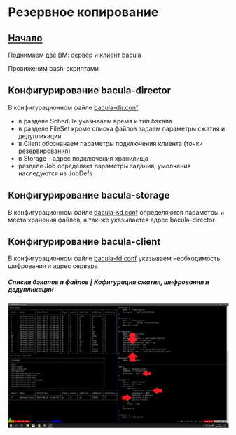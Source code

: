 # Резервное копирование

## [Начало](Vagrantfile "Начало")
Поднимаем две ВМ: сервер и клиент bacula

Провиженим bash-скриптами

## Конфигурирование bacula-director
В конфигурационном файле [bacula-dir.conf](bacula-dir.conf "bacula-dir.conf"):
- в разделе Schedule указываем время и тип бэкапа
- в разделе FileSet кроме списка файлов задаем параметры сжатия и дедупликации
- в Client обозначаем параметры подключения клиента (точки резервирования)
- в Storage - адрес подключения хранилища
- разделе Job определяет параметры задания, умолчания наследуются из JobDefs

## Конфигурирование bacula-storage
В конфигурационном файле [bacula-sd.conf](bacula-sd.conf "bacula-sd.conf") определяются параметры и места хранения файлов, а так-же указывается адрес bacula-director

## Конфигурирование bacula-client
В конфигурационном файле [bacula-fd.conf](bacula-fd.conf "bacula-fd.conf") указываем необходимость шифрования и адрес сервера

##### Списки бэкапов и файлов | Кофигурация сжатия, шифрования и дедупликации

![](lists.png)